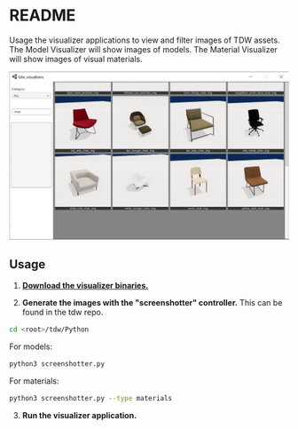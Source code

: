 # README

Usage the visualizer applications to view and filter images of TDW assets. The Model Visualizer will show images of models. The Material Visualizer will show images of visual materials.

![](images/model_visualizer.png)

## Usage

1. [**Download the visualizer binaries.**](https://github.com/threedworld-mit/tdw_visualizers/releases/latest)

2. **Generate the images with the "screenshotter" controller.** This can be found in the tdw repo.

```bash
cd <root>/tdw/Python
```

For models:

```bash
python3 screenshotter.py
```

For materials:

```bash
python3 screenshotter.py --type materials
```

3. **Run the visualizer application.**
